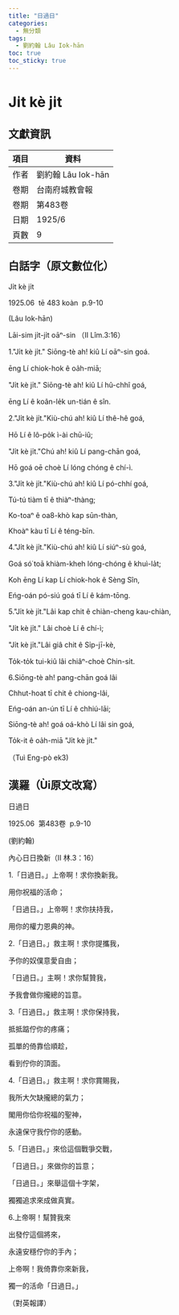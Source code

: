 ```yaml
---
title: "日過日"
categories:
  - 無分類
tags:
  - 劉約翰 Lâu Iok-hān
toc: true
toc_sticky: true
---
```


# Ji̍t kè ji̍t

## 文獻資訊

| 項目 | 資料 |
|---|---|
| 作者 | 劉約翰 Lâu Iok-hān |
| 卷期 | 台南府城教會報 |
| 卷期 | 第483卷 |
| 日期 | 1925/6 |
| 頁數 | 9 |

## 白話字（原文數位化）

Ji̍t kè ji̍t

1925.06  tē 483 koàn  p.9-10

(Lâu Iok-hān)

Lāi-sim ji̍t-ji̍t oāⁿ-sin （II Lîm.3:16）

1."Ji̍t kè ji̍t." Siōng-tè ah! kiû Lí oāⁿ-sin goá.

ēng Lí chiok-hok ê oa̍h-miā;

"Ji̍t kè ji̍t." Siōng-tè ah! kiû Lí hû-chhî goá,

ēng Lí ê koân-le̍k un-tián ê sîn.

2."Ji̍t kè ji̍t."Kiù-chú ah! kiû Lí thê-hê goá,

Hō Lí ê lô-po̍k ì-ài chū-iû;

"Ji̍t kè ji̍t."Chú ah! kiû Lí pang-chān goá,

Hō goá oē choè Lí lóng chóng ê chí-ì.

3."Ji̍t kè ji̍t."Kiù-chú ah! kiû Lí pó-chhí goá,

Tú-tú tiàm tī ê thiàⁿ-thàng;

Ko-toaⁿ ê oa8-khò kap sūn-thàn,

Khoàⁿ kàu tī Lí ê téng-bīn.

4."Ji̍t kè ji̍t."Kiù-chú ah! kiû Lí siúⁿ-sù goá,

Goá só͘ toā khiàm-kheh lóng-chóng ê khuì-la̍t;

Koh ēng Lí kap Lí chiok-hok ê Sèng Sîn,

Eńg-oán pó-siú goá tī Lí ê kám-tōng.

5."Ji̍t kè ji̍t."Lâi kap chit ê chiàn-cheng kau-chiàn,

"Ji̍t kè ji̍t." Lâi choè Lí ê chí-ì;

"Ji̍t kè ji̍t."Lâi giâ chit ê Si̍p-jī-kè,

To̍k-to̍k tui-kiû lâi chiâⁿ-choè Chin-si̍t.

6.Siōng-tè ah! pang-chān goá lâi

Chhut-hoat tī chit ê chiong-lâi,

Eńg-oán an-ún tī Lí ê chhiú-lāi;

Siōng-tè ah! goá oá-khò Lí lâi sin goá,

To̍k-it ê oa̍h-miā "Ji̍t kè ji̍t."

（Tuì Eng-pò ek3)

## 漢羅（Ùi原文改寫）

日過日

1925.06  第483卷  p.9-10

(劉約翰)

內心日日換新（II 林.3：16）

1.「日過日。」上帝啊！求你換新我。

用你祝福的活命；

「日過日。」上帝啊！求你扶持我，

用你的權力恩典的神。

2.「日過日。」救主啊！求你提攜我，

予你的奴僕意愛自由；

「日過日。」主啊！求你幫贊我，

予我會做你攏總的旨意。

3.「日過日。」救主啊！求你保持我，

抵抵踮佇你的疼痛；

孤單的倚靠佮順趁，

看到佇你的頂面。

4.「日過日。」救主啊！求你賞賜我，

我所大欠缺攏總的氣力；

閣用你佮你祝福的聖神，

永遠保守我佇你的感動。

5.「日過日。」來佮這個戰爭交戰，

「日過日。」來做你的旨意；

「日過日。」來舉這個十字架，

獨獨追求來成做真實。

6.上帝啊！幫贊我來

出發佇這個將來，

永遠安穩佇你的手內；

上帝啊！我倚靠你來新我，

獨一的活命「日過日。」

（對英報譯）
